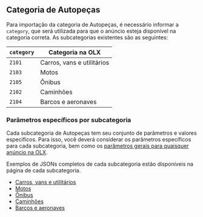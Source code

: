 ## Categoria de Autopeças

Para importação da categoria de Autopeças, é necessário informar a `category`, que será utilizada para que o anúncio esteja disponível na categoria correta. As subcategorias existentes são as seguintes:

| `category` | Categoria na OLX           |
|------------|----------------------------|
| `2101`     | Carros, vans e utilitários |
| `2103`     | Motos                      |
| `2105`     | Ônibus                     |
| `2102`     | Caminhões                  |
| `2104`     | Barcos e aeronaves         |

### Parâmetros específicos por subcategoria

Cada subcategoria de Autopeças tem seu conjunto de parâmetros e valores específicos. Para isso, você deverá considerar os parâmetros específicos para cada subcategoria, bem como os [parâmetros gerais para quaisquer anúncio na OLX](/api/README.md).

Exemplos de JSONs completos de cada subcategoria estão disponíveis na página de cada subcategoria.

- [Carros, vans e utilitários](sub_autos.md)
- [Motos](sub_motorcycle.md)
- [Ônibus](sub_bus.md)
- [Caminhões](sub_truck.md)
- [Barcos e aeronaves](sub_boat_plane.md)

